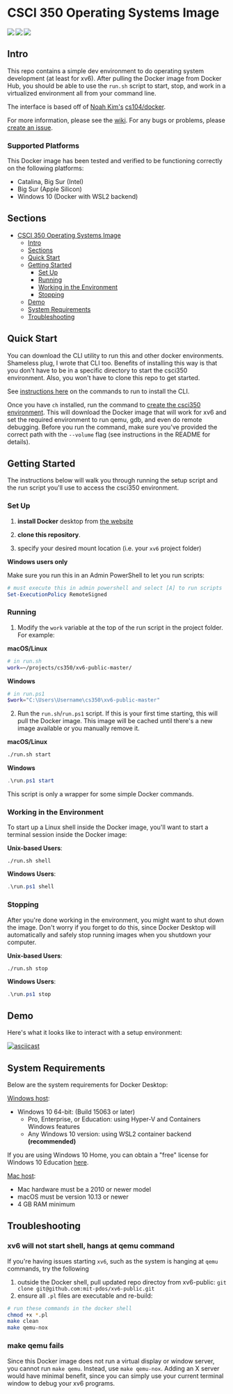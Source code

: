 # CSCI 350 Operating Systems Image

<a href="https://hub.docker.com/repository/docker/camerondurham/cs350-docker">
  <img align="left" src="https://img.shields.io/docker/image-size/camerondurham/cs350-docker?style=flat-square" />
</a>

<a href="https://hub.docker.com/repository/docker/camerondurham/cs350-docker">
  <img align="left" src="https://img.shields.io/docker/pulls/camerondurham/cs350-docker" />
</a>

<a href="https://github.com/marketplace/actions/super-linter">
  <img align="left" src="https://github.com/camerondurham/cs350-docker/workflows/Lint%20Code%20Base/badge.svg" />
</a>

<br>

## Intro

This repo contains a simple dev environment to do operating system development
(at least for xv6). After pulling the Docker image from Docker Hub, you
should be able to use the `run.sh` script to start, stop, and work in a
virtualized environment all from your command line.

The interface is based off of [Noah Kim's](https://github.com/noahbkim) [cs104/docker](https://github.com/csci104/docker).

For more information, please see the [wiki](https://github.com/camerondurham/cs350-docker/wiki). For any bugs or problems, please [create an issue](https://github.com/camerondurham/cs350-docker/issues/new/choose).

### Supported Platforms

This Docker image has been tested and verified to be functioning correctly on the following platforms:

- Catalina, Big Sur (Intel)
- Big Sur (Apple Silicon)
- Windows 10 (Docker with WSL2 backend)

## Sections

- [CSCI 350 Operating Systems Image](#csci-350-operating-systems-image)
  - [Intro](#intro)
  - [Sections](#sections)
  - [Quick Start](#quick-start)
  - [Getting Started](#getting-started)
    - [Set Up](#set-up)
    - [Running](#running)
    - [Working in the Environment](#working-in-the-environment)
    - [Stopping](#stopping)
  - [Demo](#demo)
  - [System Requirements](#system-requirements)
  - [Troubleshooting](#troubleshooting)

## Quick Start

You can download the CLI utility to run this and other docker environments. Shameless plug, I wrote that CLI too.
Benefits of installing this way is that you don't have to be in a specific directory to start the csci350 environment.
Also, you won't have to clone this repo to get started.

See [instructions here](https://github.com/camerondurham/ch#quick-start) on the commands to run to install the CLI.

Once you have `ch` installed, run the command to [create the csci350 environment](https://github.com/camerondurham/ch#create-the-csci-350-environment).
This will download the Docker image that will work for xv6 and set the required environment to run qemu, gdb,
and even do remote debugging. Before you run the command, make sure you've provided the correct path with the
`--volume` flag (see instructions in the README for details).


## Getting Started

The instructions below will walk you through running the setup script and the run script you'll use to access the csci350 environment.

### Set Up

1. **install Docker** desktop from [the website](https://www.docker.com/products/docker-desktop)

2. **clone this repository**.

3. specify your desired mount location (i.e. your `xv6` project folder)


**Windows users only**

Make sure you run this in an Admin PowerShell to let you run scripts:

```powershell
# must execute this in admin powershell and select [A] to run scripts
Set-ExecutionPolicy RemoteSigned
```

### Running

1. Modify the `work` variable at the top of the run script in the project folder.
For example:

**macOS/Linux**

```bash
# in run.sh
work=~/projects/cs350/xv6-public-master/
```

**Windows**

```powershell
# in run.ps1
$work="C:\Users\Username\cs350\xv6-public-master"
```

2. Run the `run.sh`/`run.ps1` script. If this is your first time starting, this will
pull the Docker image. This image will be cached until there's a new image
available or you manually remove it.

**macOS/Linux**

```bash
./run.sh start
```

**Windows**

```powershell
.\run.ps1 start
```

This script is only a wrapper for some simple Docker commands.


### Working in the Environment

To start up a Linux shell inside the Docker image, you'll want to start a terminal session inside the Docker image:

**Unix-based Users**:

```shell
./run.sh shell
```

**Windows Users**:

```powershell
.\run.ps1 shell
```

### Stopping

After you're done working in the environment, you might want to shut down the image. Don't worry if you forget to
do this, since Docker Desktop will automatically and safely stop running images when you shutdown your computer.

**Unix-based Users**:

```shell
./run.sh stop
```

**Windows Users**:

```powershell
.\run.ps1 stop
```


## Demo

Here's what it looks like to interact with a setup environment:

[![asciicast](https://asciinema.org/a/308534.svg)](https://asciinema.org/a/308534)


## System Requirements

Below are the system requirements for Docker Desktop:

[Windows host](https://docs.docker.com/docker-for-windows/install/):

- Windows 10 64-bit: (Build 15063 or later)
  - Pro, Enterprise, or Education: using Hyper-V and Containers Windows features
  - Any Windows 10 version: using WSL2 container backend **(recommended)**

If you are using Windows 10 Home, you can obtain a "free" license for Windows 10 Education [here](https://viterbiit.usc.edu/services/hardware-software/microsoft-imagine-downloads/).

[Mac host](https://docs.docker.com/docker-for-mac/install/):

- Mac hardware must be a 2010 or newer model
- macOS must be version 10.13 or newer
- 4 GB RAM minimum


## Troubleshooting


### xv6 will not start shell, hangs at qemu command

If you're having issues starting `xv6`, such as the system is hanging at `qemu` commands, try the following

1. outside the Docker shell, pull updated repo directoy from xv6-public: `git clone git@github.com:mit-pdos/xv6-public.git`
2. ensure all `.pl` files are executable and re-build:

```bash
# run these commands in the docker shell
chmod +x *.pl
make clean
make qemu-nox
```

### make qemu fails

Since this Docker image does not run a virtual display or window server, you cannot run `make qemu`. Instead, use
`make qemu-nox`. Adding an X server would have minimal benefit, since you can simply use your current terminal
window to debug your xv6 programs.

